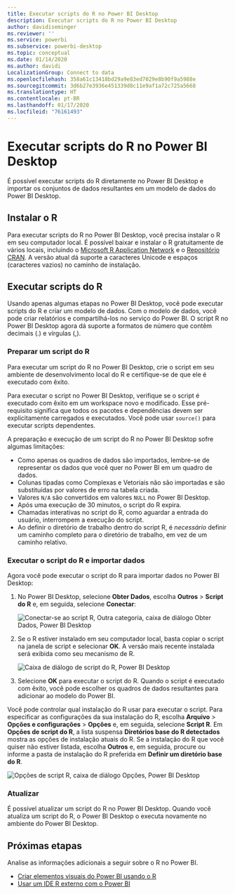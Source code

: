 ```yaml
---
title: Executar scripts do R no Power BI Desktop
description: Executar scripts do R no Power BI Desktop
author: davidiseminger
ms.reviewer: ''
ms.service: powerbi
ms.subservice: powerbi-desktop
ms.topic: conceptual
ms.date: 01/14/2020
ms.author: davidi
LocalizationGroup: Connect to data
ms.openlocfilehash: 358a61c13418bd29a9e83ed7029e8b90f9a5988e
ms.sourcegitcommit: 3d6b27e3936e451339d8c11e9af1a72c725a5668
ms.translationtype: HT
ms.contentlocale: pt-BR
ms.lasthandoff: 01/17/2020
ms.locfileid: "76161493"
---
```

# <a name="run-r-scripts-in-power-bi-desktop"></a>Executar scripts do R no Power BI Desktop

É possível executar scripts do R diretamente no Power BI Desktop e importar os conjuntos de dados resultantes em um modelo de dados do Power BI Desktop.

## <a name="install-r"></a>Instalar o R

Para executar scripts do R no Power BI Desktop, você precisa instalar o R em seu computador local. É possível baixar e instalar o R gratuitamente de vários locais, incluindo o [Microsoft R Application Network](https://mran.revolutionanalytics.com/download/) e o [Repositório CRAN](https://cran.r-project.org/bin/windows/base/). A versão atual dá suporte a caracteres Unicode e espaços (caracteres vazios) no caminho de instalação.

## <a name="run-r-scripts"></a>Executar scripts do R

Usando apenas algumas etapas no Power BI Desktop, você pode executar scripts do R e criar um modelo de dados. Com o modelo de dados, você pode criar relatórios e compartilhá-los no serviço do Power BI. O script R no Power BI Desktop agora dá suporte a formatos de número que contêm decimais (.) e vírgulas (,).

### <a name="prepare-an-r-script"></a>Preparar um script do R

Para executar um script do R no Power BI Desktop, crie o script em seu ambiente de desenvolvimento local do R e certifique-se de que ele é executado com êxito.

Para executar o script no Power BI Desktop, verifique se o script é executado com êxito em um workspace novo e modificado. Esse pré-requisito significa que todos os pacotes e dependências devem ser explicitamente carregados e executados. Você pode usar `source()` para executar scripts dependentes.

A preparação e execução de um script do R no Power BI Desktop sofre algumas limitações:

* Como apenas os quadros de dados são importados, lembre-se de representar os dados que você quer no Power BI em um quadro de dados.
* Colunas tipadas como Complexas e Vetoriais não são importadas e são substituídas por valores de erro na tabela criada.
* Valores `N/A` são convertidos em valores `NULL` no Power BI Desktop.
* Após uma execução de 30 minutos, o script do R expira.
* Chamadas interativas no script do R, como aguardar a entrada do usuário, interrompem a execução do script.
* Ao definir o diretório de trabalho dentro do script R, é *necessário* definir um caminho completo para o diretório de trabalho, em vez de um caminho relativo.

### <a name="run-your-r-script-and-import-data"></a>Executar o script do R e importar dados

Agora você pode executar o script do R para importar dados no Power BI Desktop:

1. No Power BI Desktop, selecione **Obter Dados**, escolha **Outros** > **Script do R** e, em seguida, selecione **Conectar**:

    ![Conectar-se ao script R, Outra categoria, caixa de diálogo Obter Dados, Power BI Desktop](media/desktop-r-scripts/r-scripts-1.png)

2. Se o R estiver instalado em seu computador local, basta copiar o script na janela de script e selecionar **OK**. A versão mais recente instalada será exibida como seu mecanismo de R.

    ![Caixa de diálogo de script do R, Power BI Desktop](media/desktop-r-scripts/r-scripts-2.png)

3. Selecione **OK** para executar o script do R. Quando o script é executado com êxito, você pode escolher os quadros de dados resultantes para adicionar ao modelo do Power BI.

Você pode controlar qual instalação do R usar para executar o script. Para especificar as configurações da sua instalação do R, escolha **Arquivo** > **Opções e configurações** > **Opções** e, em seguida, selecione **Script R**. Em **Opções de script do R**, a lista suspensa **Diretórios base do R detectados** mostra as opções de instalação atuais do R. Se a instalação do R que você quiser não estiver listada, escolha **Outros** e, em seguida, procure ou informe a pasta de instalação do R preferida em **Definir um diretório base do R**.

![Opções de script R, caixa de diálogo Opções, Power BI Desktop](media/desktop-r-scripts/r-scripts-4.png)

### <a name="refresh"></a>Atualizar

É possível atualizar um script do R no Power BI Desktop. Quando você atualiza um script do R, o Power BI Desktop o executa novamente no ambiente do Power BI Desktop.

## <a name="next-steps"></a>Próximas etapas

Analise as informações adicionais a seguir sobre o R no Power BI.

* [Criar elementos visuais do Power BI usando o R](desktop-r-visuals.md)
* [Usar um IDE R externo com o Power BI](desktop-r-ide.md)
